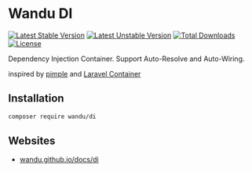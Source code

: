Wandu DI
===

[![Latest Stable Version](https://poser.pugx.org/wandu/di/v/stable.svg)](https://packagist.org/packages/wandu/di)
[![Latest Unstable Version](https://poser.pugx.org/wandu/di/v/unstable.svg)](https://packagist.org/packages/wandu/di)
[![Total Downloads](https://poser.pugx.org/wandu/di/downloads.svg)](https://packagist.org/packages/wandu/di)
[![License](https://poser.pugx.org/wandu/di/license.svg)](https://packagist.org/packages/wandu/di)

Dependency Injection Container. Support Auto-Resolve and Auto-Wiring.

inspired by [pimple](http://pimple.sensiolabs.org) and [Laravel Container](http://laravel.com/docs/5.1/container)

## Installation

```bash
composer require wandu/di
```

## Websites

- [wandu.github.io/docs/di](https://wandu.github.io/docs/di)
